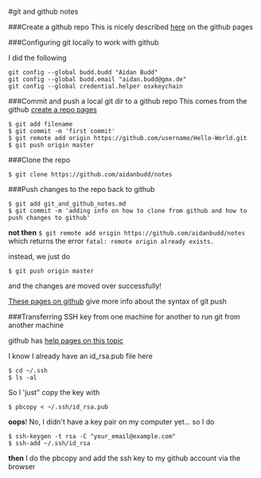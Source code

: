 #git and github notes

###Create a github repo
This is nicely described [here](https://help.github.com/articles/create-a-repo) on the github pages

###Configuring git locally to work with github

I did the following

`git config --global budd.budd "Aidan Budd"`  
`git config --global budd.email "aidan.budd@gmx.de"`  
`git config --global credential.helper osxkeychain`  


###Commit and push a local git dir to a github repo
This comes from the github [create a repo pages](https://help.github.com/articles/create-a-repo)

`$ git add filename`  
`$ git commit -m 'first commit'`  
`$ git remote add origin https://github.com/username/Hello-World.git`  
`$ git push origin master`


###Clone the repo

`$ git clone https://github.com/aidanbudd/notes`


###Push changes to the repo back to github

`$ git add git_and_github_notes.md`  
`$ git commit -m 'adding info on how to clone from github and how to push changes to github'`  

**not then**
`$ git remote add origin https://github.com/aidanbudd/notes`  
which returns the error
`fatal: remote origin already exists.`  

instead, we just do

`$ git push origin master`  

and the changes are moved over successfully!

[These pages on github](https://help.github.com/articles/pushing-to-a-remote) give more info about the syntax of git push

###Transferring SSH key from one machine for another to run git from another machine
    
github has [help pages on this topic](https://help.github.com/articles/generating-ssh-keys)
  
I know I already have an id_rsa.pub file here

`$ cd ~/.ssh`  
`$ ls -al`  

So I 'just" copy the key with
 
`$ pbcopy < ~/.ssh/id_rsa.pub`  

**oops**! No, I didn't have a key pair on my computer yet... so I do

`$ ssh-keygen -t rsa -C "your_email@example.com"`  
`$ ssh-add ~/.ssh/id_rsa`  

**then** I do the pbcopy and add the ssh key to my github account via the browser




